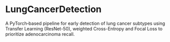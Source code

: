 # LungCancerDetection
A PyTorch‐based pipeline for early detection of lung cancer subtypes using Transfer Learning (ResNet-50), weighted Cross-Entropy and Focal Loss to prioritize adenocarcinoma recall.
